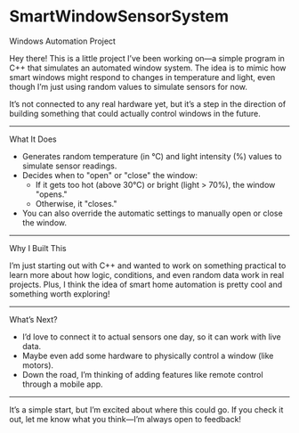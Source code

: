 # SmartWindowSensorSystem

Windows Automation Project

Hey there! This is a little project I’ve been working on—a simple program in C++ that simulates an automated window system. The idea is to mimic how smart windows might respond to changes in temperature and light, even though I’m just using random values to simulate sensors for now.  

It’s not connected to any real hardware yet, but it’s a step in the direction of building something that could actually control windows in the future.  

---

What It Does

- Generates random temperature (in °C) and light intensity (%) values to simulate sensor readings.  
- Decides when to "open" or "close" the window:
  - If it gets too hot (above 30°C) or bright (light > 70%), the window "opens."  
  - Otherwise, it "closes."  
- You can also override the automatic settings to manually open or close the window.  

---

Why I Built This

I’m just starting out with C++ and wanted to work on something practical to learn more about how logic, conditions, and even random data work in real projects. Plus, I think the idea of smart home automation is pretty cool and something worth exploring!  

---

What’s Next?

-  I’d love to connect it to actual sensors one day, so it can work with live data.  
- Maybe even add some hardware to physically control a window (like motors).  
- Down the road, I’m thinking of adding features like remote control through a mobile app.  

---

It’s a simple start, but I’m excited about where this could go. If you check it out, let me know what you think—I’m always open to feedback!
